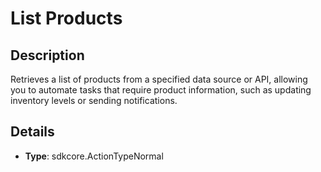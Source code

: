 
# List Products

## Description

Retrieves a list of products from a specified data source or API, allowing you to automate tasks that require product information, such as updating inventory levels or sending notifications.

## Details

- **Type**: sdkcore.ActionTypeNormal
